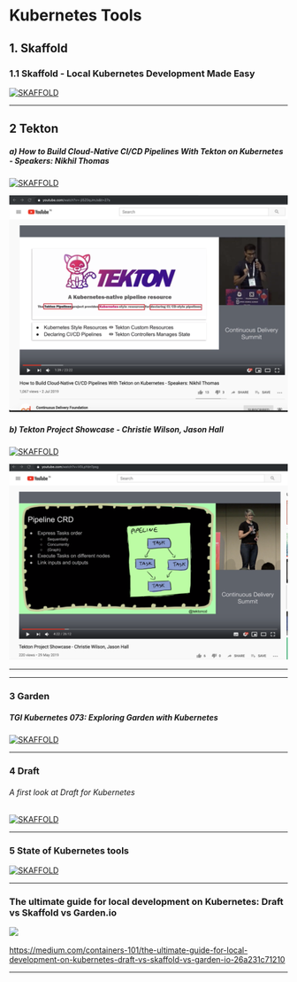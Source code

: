# Kubernetes Tools

## 1. Skaffold

### 1.1 Skaffold - Local Kubernetes Development Made Easy

[![SKAFFOLD](https://img.youtube.com/vi/tTNrzEjROCo/0.jpg)](https://www.youtube.com/watch?v=tTNrzEjROCo)

---

## 2 Tekton

##### a) How to Build Cloud-Native CI/CD Pipelines With Tekton on Kubernetes - Speakers: Nikhil Thomas
[![SKAFFOLD](https://img.youtube.com/vi/-ji5Z0qJmJs/0.jpg)](https://www.youtube.com/watch?v=-ji5Z0qJmJs)

![](https://github.com/adhulappanavar/learning_resources/raw/master/images/How%20to%20Build%20Cloud-Native%20CICD%20Pipelines%20With%20Tekton%20on%20Kubernetes%20Speakers%20Nikhil%20Thomas.png)



##### b) Tekton Project Showcase - Christie Wilson, Jason Hall
[![SKAFFOLD](https://i.ytimg.com/vi/V0LpYdnTpsg/hqdefault.jpg?sqp=-oaymwEZCNACELwBSFXyq4qpAwsIARUAAIhCGAFwAQ==\u0026rs=AOn4CLAs_sDwTD34ixYIymtxFyOVLqlZWA)](https://www.youtube.com/watch?v=-V0LpYdnTps)

![](https://github.com/adhulappanavar/learning_resources/raw/master/images/Tekton%20Project%20Showcase%20-%20Christie%20Wilson%20Jason%20Hall.png)

----
----

### 3 Garden
##### TGI Kubernetes 073: Exploring Garden with Kubernetes
[![SKAFFOLD](https://img.youtube.com/vi/Xfi9XqcZ76M/0.jpg)](https://www.youtube.com/watch?v=Xfi9XqcZ76M)

---

### 4 Draft

###### A first look at Draft for Kubernetes

[![SKAFFOLD](https://img.youtube.com/vi/skA70Qz0jcE/0.jpg)](https://www.youtube.com/watch?v=-skA70Qz0jcE)

-----

### 5 State of Kubernetes tools

[![SKAFFOLD](https://img.youtube.com/vi/dIs8FwJzVI8/0.jpg)](https://www.youtube.com/watch?v=dIs8FwJzVI8)

----

### The ultimate guide for local development on Kubernetes: Draft vs Skaffold vs Garden.io

![](https://miro.medium.com/max/3340/1*0rzNq-I1SlV2XaVA4BeAOA.png)


https://medium.com/containers-101/the-ultimate-guide-for-local-development-on-kubernetes-draft-vs-skaffold-vs-garden-io-26a231c71210


-----
